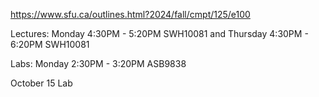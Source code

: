 https://www.sfu.ca/outlines.html?2024/fall/cmpt/125/e100

Lectures: Monday 4:30PM - 5:20PM SWH10081 and Thursday 4:30PM - 6:20PM SWH10081

Labs: Monday 2:30PM - 3:20PM ASB9838

October 15 Lab


